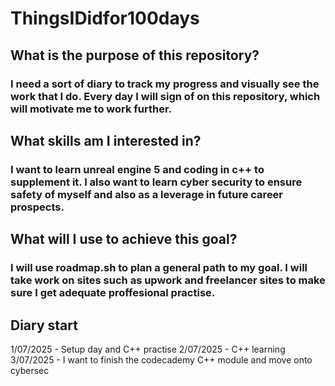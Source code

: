# ThingsIDidfor100days


## What is the purpose of this repository?
### I need a sort of diary to track my progress and visually see the work that I do. Every day I will sign of on this repository, which will motivate me to work further.

## What skills am I interested in?
### I want to learn unreal engine 5 and coding in c++ to supplement it. I also want to learn cyber security to ensure safety of myself and also as a leverage in future career prospects.

## What will I use to achieve this goal?
### I will use roadmap.sh to plan a general path to my goal. I will take work on sites such as upwork and freelancer sites to make sure I get adequate proffesional practise.

## Diary start
1/07/2025 - Setup day and C++ practise
2/07/2025 - C++ learning
3/07/2025 - I want to finish the codecademy C++ module and move onto cybersec
